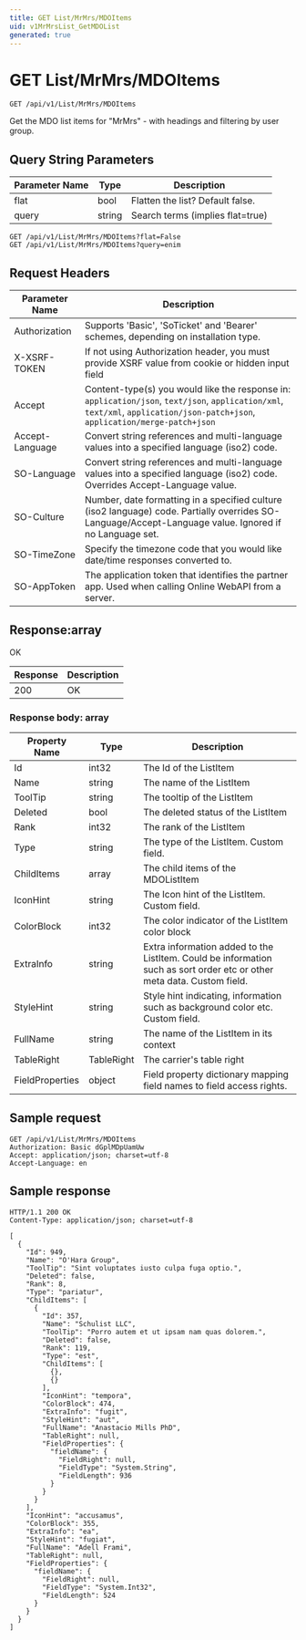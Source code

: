 ```yaml
---
title: GET List/MrMrs/MDOItems
uid: v1MrMrsList_GetMDOList
generated: true
---
```


# GET List/MrMrs/MDOItems

```http
GET /api/v1/List/MrMrs/MDOItems
```

Get the MDO list items for "MrMrs" - with headings and filtering by user group.







## Query String Parameters

| Parameter Name | Type |  Description |
|----------------|------|--------------|
| flat | bool |  Flatten the list? Default false. |
| query | string |  Search terms (implies flat=true) |

```http
GET /api/v1/List/MrMrs/MDOItems?flat=False
GET /api/v1/List/MrMrs/MDOItems?query=enim
```


## Request Headers

| Parameter Name | Description |
|----------------|-------------|
| Authorization  | Supports 'Basic', 'SoTicket' and 'Bearer' schemes, depending on installation type. |
| X-XSRF-TOKEN   | If not using Authorization header, you must provide XSRF value from cookie or hidden input field |
| Accept         | Content-type(s) you would like the response in: `application/json`, `text/json`, `application/xml`, `text/xml`, `application/json-patch+json`, `application/merge-patch+json` |
| Accept-Language | Convert string references and multi-language values into a specified language (iso2) code. |
| SO-Language | Convert string references and multi-language values into a specified language (iso2) code. Overrides Accept-Language value. |
| SO-Culture | Number, date formatting in a specified culture (iso2 language) code. Partially overrides SO-Language/Accept-Language value. Ignored if no Language set. |
| SO-TimeZone | Specify the timezone code that you would like date/time responses converted to. |
| SO-AppToken | The application token that identifies the partner app. Used when calling Online WebAPI from a server. |


## Response:array

OK

| Response | Description |
|----------------|-------------|
| 200 | OK |

### Response body: array

| Property Name | Type |  Description |
|----------------|------|--------------|
| Id | int32 | The Id of the ListItem |
| Name | string | The name of the ListItem |
| ToolTip | string | The tooltip of the ListItem |
| Deleted | bool | The deleted status of the ListItem |
| Rank | int32 | The rank of the ListItem |
| Type | string | The type of the ListItem. Custom field. |
| ChildItems | array | The child items of the MDOListItem |
| IconHint | string | The Icon hint of the ListItem. Custom field. |
| ColorBlock | int32 | The color indicator of the ListItem color block |
| ExtraInfo | string | Extra information added to the ListItem. Could be information such as sort order etc or other meta data. Custom field. |
| StyleHint | string | Style hint indicating, information such as background color etc. Custom field. |
| FullName | string | The name of the ListItem in its context |
| TableRight | TableRight | The carrier's table right |
| FieldProperties | object | Field property dictionary mapping field names to field access rights. |

## Sample request

```http!
GET /api/v1/List/MrMrs/MDOItems
Authorization: Basic dGplMDpUamUw
Accept: application/json; charset=utf-8
Accept-Language: en
```

## Sample response

```http_
HTTP/1.1 200 OK
Content-Type: application/json; charset=utf-8

[
  {
    "Id": 949,
    "Name": "O'Hara Group",
    "ToolTip": "Sint voluptates iusto culpa fuga optio.",
    "Deleted": false,
    "Rank": 8,
    "Type": "pariatur",
    "ChildItems": [
      {
        "Id": 357,
        "Name": "Schulist LLC",
        "ToolTip": "Porro autem et ut ipsam nam quas dolorem.",
        "Deleted": false,
        "Rank": 119,
        "Type": "est",
        "ChildItems": [
          {},
          {}
        ],
        "IconHint": "tempora",
        "ColorBlock": 474,
        "ExtraInfo": "fugit",
        "StyleHint": "aut",
        "FullName": "Anastacio Mills PhD",
        "TableRight": null,
        "FieldProperties": {
          "fieldName": {
            "FieldRight": null,
            "FieldType": "System.String",
            "FieldLength": 936
          }
        }
      }
    ],
    "IconHint": "accusamus",
    "ColorBlock": 355,
    "ExtraInfo": "ea",
    "StyleHint": "fugiat",
    "FullName": "Adell Frami",
    "TableRight": null,
    "FieldProperties": {
      "fieldName": {
        "FieldRight": null,
        "FieldType": "System.Int32",
        "FieldLength": 524
      }
    }
  }
]
```